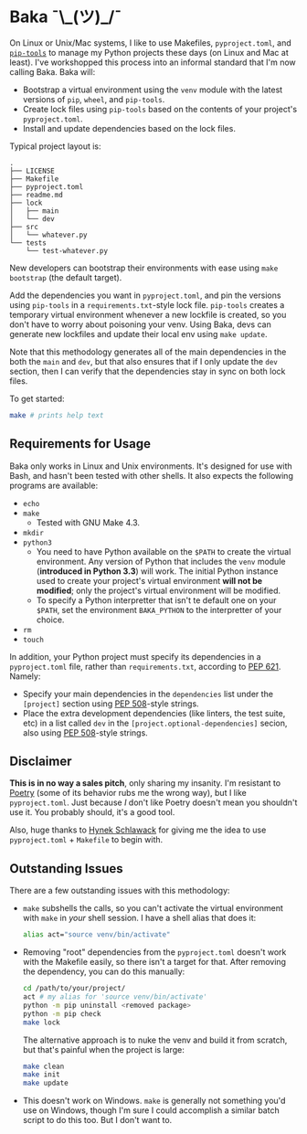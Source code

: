 # Baka ¯\\\_(ツ)_/¯

On Linux or Unix/Mac systems, I like to use Makefiles, `pyproject.toml`, and
[`pip-tools`][pip-tools] to manage my Python projects these days (on Linux and Mac at least). I've
workshopped this process into an informal standard that I'm now calling Baka. Baka will:

[pip-tools]: https://github.com/jazzband/pip-tools/

- Bootstrap a virtual environment using the `venv` module with the latest versions of `pip`,
  `wheel`, and `pip-tools`.
- Create lock files using `pip-tools` based on the contents of your project's `pyproject.toml`.
- Install and update dependencies based on the lock files.

Typical project layout is:

```
.
├── LICENSE
├── Makefile
├── pyproject.toml
├── readme.md
├── lock
│   ├── main
│   └── dev
├── src
│   └── whatever.py
└── tests
    └── test-whatever.py
```

New developers can bootstrap their environments with ease using `make bootstrap` (the default
target).

Add the dependencies you want in `pyproject.toml`, and pin the versions using `pip-tools` in a
`requirements.txt`-style lock file. `pip-tools` creates a temporary virtual environment whenever a
new lockfile is created, so you don't have to worry about poisoning your venv. Using Baka, devs can
generate new lockfiles and update their local env using `make update`.

Note that this methodology generates all of the main dependencies in the both the `main` and `dev`,
but that also ensures that if I only update the `dev` section, then I can verify that the
dependencies stay in sync on both lock files.

To get started:

```bash
make # prints help text
```

## Requirements for Usage

Baka only works in Linux and Unix environments. It's designed for use with Bash, and hasn't been
tested with other shells. It also expects the following programs are available:

- `echo`
- `make`
    - Tested with GNU Make 4.3.
- `mkdir`
- `python3`
    - You need to have Python available on the `$PATH` to create the virtual environment. Any
      version of Python that includes the `venv` module (**introduced in Python 3.3**) will work.
      The initial Python instance used to create your project's virtual environment **will not be
      modified**; only the project's virtual environment will be modified.
    - To specify a Python interpretter that isn't te default one on your `$PATH`, set the
      environment `BAKA_PYTHON` to the interpretter of your choice.
- `rm`
- `touch`

In addition, your Python project must specify its dependencies in a `pyproject.toml` file, rather
than `requirements.txt`, according to [PEP 621][pep-621]. Namely:

- Specify your main dependencies in the `dependencies` list under the `[project]` section using
  [PEP 508][pep-508]-style strings.
- Place the extra development dependencies (like linters, the test suite, etc) in a list called
  `dev` in the `[project.optional-dependencies]` secion, also using [PEP 508][pep-508]-style
  strings.

[pep-621]: https://peps.python.org/pep-0621/
[pep-508]: https://peps.python.org/pep-0508/

## Disclaimer

**This is in no way a sales pitch**, only sharing my insanity. I'm resistant to [Poetry][poetry]
(some of its behavior rubs me the wrong way), but I like `pyproject.toml`. Just because _I_ don't
like Poetry doesn't mean you shouldn't use it. You probably should, it's a good tool.

[poetry]: https://python-poetry.org/

Also, huge thanks to [Hynek Schlawack][blog] for giving me the idea to use `pyproject.toml` +
`Makefile` to begin with.

[blog]: https://hynek.me/til/pip-tools-and-pyproject-toml/

## Outstanding Issues

There are a few outstanding issues with this methodology:

- `make` subshells the calls, so you can't activate the virtual environment with `make` in _your_
  shell session. I have a shell alias that does it:
  ```bash
  alias act="source venv/bin/activate"
  ```
- Removing "root" dependencies from the `pyproject.toml` doesn't work with the Makefile easily, so
  there isn't a target for that. After removing the dependency, you can do this manually:
  ```bash
  cd /path/to/your/project/
  act # my alias for 'source venv/bin/activate'
  python -m pip uninstall <removed package>
  python -m pip check
  make lock
  ```
  The alternative approach is to nuke the venv and build it from scratch, but that's painful when
  the project is large:
  ```bash
  make clean
  make init
  make update
  ```
- This doesn't work on Windows. `make` is generally not something you'd use on Windows, though I'm
  sure I could accomplish a similar batch script to do this too. But I don't want to.

